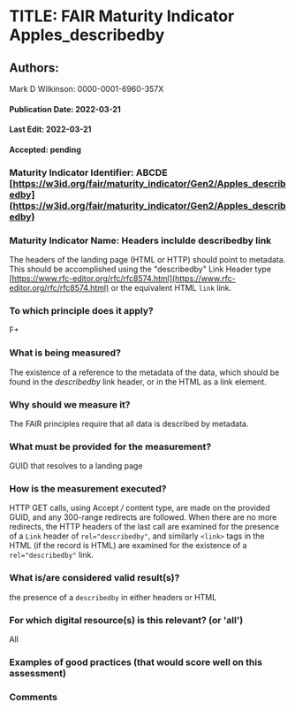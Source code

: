 # TITLE:  FAIR Maturity Indicator Apples_describedby

## Authors: 
Mark D Wilkinson: 0000-0001-6960-357X

#### Publication Date: 2022-03-21
#### Last Edit: 2022-03-21
#### Accepted: pending


### Maturity Indicator Identifier: ABCDE [https://w3id.org/fair/maturity_indicator/Gen2/Apples_describedby](https://w3id.org/fair/maturity_indicator/Gen2/Apples_describedby)

### Maturity Indicator Name:   Headers inclulde describedby link

The headers of the landing page (HTML or HTTP) should point to metadata.  This should be accomplished 
using the "describedby" Link Header type [https://www.rfc-editor.org/rfc/rfc8574.html](https://www.rfc-editor.org/rfc/rfc8574.html) or the equivalent HTML `link` link.

### To which principle does it apply?
F+

### What is being measured?

The existence of a reference to the metadata of the data, which should be found in the *describedby* link header, or in the HTML as a link element.

### Why should we measure it?
The FAIR principles require that all data is described by metadata.

### What must be provided for the measurement?
GUID that resolves to a landing page


### How is the measurement executed?
HTTP GET calls, using Accept */* content type, are made on the provided GUID, and any 300-range redirects are followed.  When there are no more redirects, 
the HTTP headers of the last call are examined for the presence of a `Link` header of `rel="describedby"`, and similarly `<link>` tags in the HTML (if the record is HTML)
are examined for the existence of a `rel="describedby"` link.

### What is/are considered valid result(s)?
the presence of a `describedby` in either headers or HTML


### For which digital resource(s) is this relevant? (or 'all')
All

### Examples of good practices (that would score well on this assessment)


### Comments
